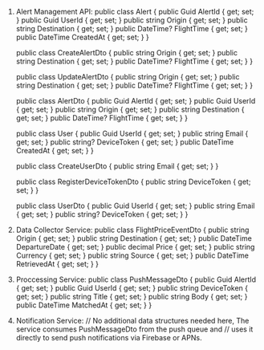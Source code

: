1. Alert Management API:
   public class Alert
   {
   public Guid AlertId { get; set; }
   public Guid UserId { get; set; }
   public string Origin { get; set; }
   public string Destination { get; set; }
   public DateTime? FlightTime { get; set; }
   public DateTime CreatedAt { get; set; }
   }

   public class CreateAlertDto
   {
   public string Origin { get; set; }
   public string Destination { get; set; }
   public DateTime? FlightTime { get; set; }
   }

   public class UpdateAlertDto
   {
   public string Origin { get; set; }
   public string Destination { get; set; }
   public DateTime? FlightTime { get; set; }
   }

   public class AlertDto
   {
   public Guid AlertId { get; set; }
   public Guid UserId { get; set; }
   public string Origin { get; set; }
   public string Destination { get; set; }
   public DateTime? FlightTime { get; set; }
   }

   public class User
   {
   public Guid UserId { get; set; }
   public string Email { get; set; }
   public string? DeviceToken { get; set; }
   public DateTime CreatedAt { get; set; }
   }

   public class CreateUserDto
   {
   public string Email { get; set; }
   }

   public class RegisterDeviceTokenDto
   {
   public string DeviceToken { get; set; }
   }

   public class UserDto
   {
   public Guid UserId { get; set; }
   public string Email { get; set; }
   public string? DeviceToken { get; set; }
   }

2. Data Collector Service:
   public class FlightPriceEventDto
   {
   public string Origin { get; set; }
   public string Destination { get; set; }
   public DateTime DepartureDate { get; set; }
   public decimal Price { get; set; }
   public string Currency { get; set; }
   public string Source { get; set; }
   public DateTime RetrievedAt { get; set; }
   }

3. Proccessing Service:
   public class PushMessageDto
   {
   public Guid AlertId { get; set; }
   public Guid UserId { get; set; }
   public string DeviceToken { get; set; }
   public string Title { get; set; }
   public string Body { get; set; }
   public DateTime MatchedAt { get; set; }
   }

4. Notification Service:
   // No additional data structures needed here, The service consumes PushMessageDto from the push queue and
   // uses it directly to send push notifications via Firebase or APNs.
